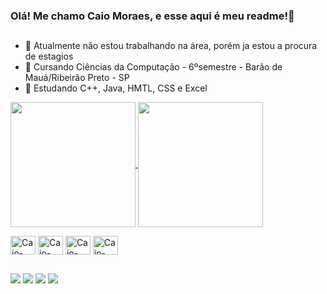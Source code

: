### Olá! Me chamo Caio Moraes, e esse aqui é meu readme!👋

##

- 🔭 Atualmente não estou trabalhando na área, porém ja estou a procura de estagios
- 📖 Cursando Ciências da Computação - 6ºsemestre - Barão de Mauá/Ribeirão Preto - SP
- 🌱 Estudando C++, Java, HMTL, CSS e Excel

<a href="https://github.com/anuraghazra/github-readme-stats">
  <img height=200 align="center" src="https://github-readme-stats.vercel.app/api?username=Caio-Moraes159&show_icons=true&theme=tokyonight" />
</a>
<a href="https://github.com/anuraghazra/convoychat">
  <img height=200 align="center" src="https://github-readme-stats.vercel.app/api/top-langs?username=Caio-Moraes159&layout=compact&langs_count=8&card_width=320&theme=tokyonight" />
</a>

<!-- [![Readme Card](https://github-readme-stats.vercel.app/api/pin/?username=Caio-Moraes159&repo=to-do-list-JavaScript)](https://github.com/anuraghazra/github-readme-stats) -->

<p></p>

<div>
  <img align="center" alt="Caio-C++" height="30" width="40" src="https://cdn.jsdelivr.net/gh/devicons/devicon/icons/cplusplus/cplusplus-original.svg">
  <img align="center" alt="Caio-JavaScript" height="30" width="40" src="https://cdn.jsdelivr.net/gh/devicons/devicon/icons/javascript/javascript-original.svg">
  <img align="center" alt="Caio-Css" height="30" width="40" src="https://cdn.jsdelivr.net/gh/devicons/devicon/icons/css3/css3-original.svg">
  <img align="center" alt="Caio-Html" height="30" width="40" src="https://cdn.jsdelivr.net/gh/devicons/devicon/icons/html5/html5-original.svg">
</div>

##

<div> 
  <a href="https://www.instagram.com/caio_caminitti/" target="_blank"><img src="https://img.shields.io/badge/-Instagram-%23E4405F?style=for-the-badge&logo=instagram&logoColor=white" target="_blank"></a>
  <a href = "mailto:caiomoraes.empresa@gmail.com"><img src="https://img.shields.io/badge/-Gmail-%23333?style=for-the-badge&logo=gmail&logoColor=white" target="_blank"></a>
  <a href="https://www.linkedin.com/in/caio-moraes-a9961b291/" target="_blank"><img src="https://img.shields.io/badge/-LinkedIn-%230077B5?style=for-the-badge&logo=linkedin&logoColor=white" target="_blank"></a> 
  <a href="https://wa.me/<016994211604>" target="_blank"><img src="https://img.shields.io/badge/WhatsApp-25D366?style=for-the-badge&logo=whatsapp&logoColor=white" target="_blank"></a>
</div>
